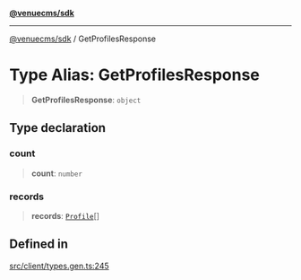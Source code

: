 [**@venuecms/sdk**](../README.md)

***

[@venuecms/sdk](../README.md) / GetProfilesResponse

# Type Alias: GetProfilesResponse

> **GetProfilesResponse**: `object`

## Type declaration

### count

> **count**: `number`

### records

> **records**: [`Profile`](Profile.md)[]

## Defined in

[src/client/types.gen.ts:245](https://github.com/venuecms/sdk/blob/a67bd36579ec58f05616b697172009f8707ee8a7/src/client/types.gen.ts#L245)
